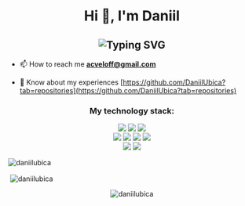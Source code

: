 <h1 align="center"> Hi 👋, I'm Daniil</h1>
<h2 align="center" href="https://git.io/typing-svg"><img src="https://readme-typing-svg.herokuapp.com?font=Fira+Code&pause=1000&color=F74949&center=true&vCenter=true&width=435&lines=Back-end+developer;++and+MSTU+%22STANKIN%22+student" alt="Typing SVG" /></h2>

- 📫 How to reach me **acveloff@gmail.com**

- 📄 Know about my experiences [https://github.com/DaniilUbica?tab=repositories](https://github.com/DaniilUbica?tab=repositories)

<h3 align="center">
My technology stack:</h3>
<p align="center">
<img src = "https://img.shields.io/badge/c-%2300599C.svg?style=for-the-badge&logo=c&logoColor=white">
<img src = "https://img.shields.io/badge/c++-%2300599C.svg?style=for-the-badge&logo=c%2B%2B&logoColor=white">
<img src = "https://img.shields.io/badge/rust-%23000000.svg?style=for-the-badge&logo=rust&logoColor=white">
<br>
<img src = "https://img.shields.io/badge/Qt-%23217346.svg?style=for-the-badge&logo=Qt&logoColor=white">
<img src = "https://img.shields.io/badge/html5-%23E34F26.svg?style=for-the-badge&logo=html5&logoColor=white">
<img src = "https://img.shields.io/badge/css3-%231572B6.svg?style=for-the-badge&logo=css3&logoColor=white">
<img src = "https://img.shields.io/badge/git-%23F05033.svg?style=for-the-badge&logo=git&logoColor=white">
<br>
<img src = "https://img.shields.io/badge/mysql-%2300f.svg?style=for-the-badge&logo=mysql&logoColor=white">
<img src = "https://img.shields.io/badge/sqlite-%2307405e.svg?style=for-the-badge&logo=sqlite&logoColor=white">
</p>
<p><img align="center" src="https://github-readme-stats.vercel.app/api/top-langs?username=daniilubica&show_icons=true&theme=gruvbox&title_color=d29393&text_color=b8b8b8&bg_color=262626&locale=en&layout=compact" alt="daniilubica" /></p>

<p>&nbsp;<img align="center" src="https://github-readme-stats.vercel.app/api?username=daniilubica&show_icons=true&theme=gruvbox&title_color=d29393&text_color=b8b8b8&bg_color=262626&locale=en" alt="daniilubica" /></p>

<p align="center"> <img src="https://komarev.com/ghpvc/?username=daniilubica&label=Profile%20views&color=750085&style=flat-square" alt="daniilubica" /> </p>

